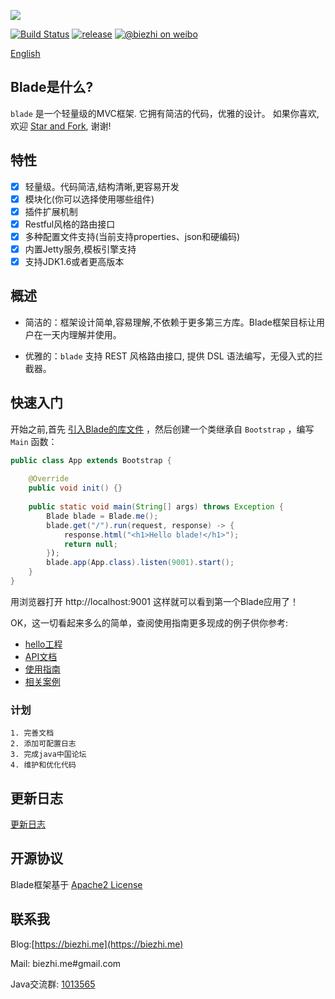 
[![](https://i.imgur.com/8I289mA.png)](http://bladejava.com)

[![Build Status](https://api.travis-ci.org/biezhi/blade.svg?branch=master)](https://travis-ci.org/biezhi/blade)
[![release](https://img.shields.io/maven-central/v/com.bladejava/blade-core.svg)](http://search.maven.org/#search%7Cga%7C1%7Cg%3A%22com.bladejava%22)
[![@biezhi on weibo](https://img.shields.io/badge/weibo-%40biezhi-red.svg)](http://weibo.com/u/5238733773)

[English](https://github.com/biezhi/blade/blob/master/README.md)

## Blade是什么?
`blade` 是一个轻量级的MVC框架. 它拥有简洁的代码，优雅的设计。
如果你喜欢,欢迎 [Star and Fork](https://github.com/biezhi/blade), 谢谢!

## 特性
* [x] 轻量级。代码简洁,结构清晰,更容易开发
* [x] 模块化(你可以选择使用哪些组件)
* [x] 插件扩展机制
* [x] Restful风格的路由接口
* [x] 多种配置文件支持(当前支持properties、json和硬编码)
* [x] 内置Jetty服务,模板引擎支持
* [x] 支持JDK1.6或者更高版本

## 概述

* 简洁的：框架设计简单,容易理解,不依赖于更多第三方库。Blade框架目标让用户在一天内理解并使用。

* 优雅的：`blade` 支持 REST 风格路由接口, 提供 DSL 语法编写，无侵入式的拦截器。

## 快速入门
开始之前,首先 [引入Blade的库文件](http://bladejava.com) ，然后创建一个类继承自 `Bootstrap` ，编写 `Main` 函数：
```java
public class App extends Bootstrap {
	
	@Override
	public void init() {}
	
	public static void main(String[] args) throws Exception {
		Blade blade = Blade.me();
		blade.get("/").run(request, response) -> {
			response.html("<h1>Hello blade!</h1>");
			return null;
		});
		blade.app(App.class).listen(9001).start();
	}
}
```
用浏览器打开 http://localhost:9001 这样就可以看到第一个Blade应用了！

OK，这一切看起来多么的简单，查阅使用指南更多现成的例子供你参考:

+ [hello工程](https://github.com/bladejava/hello)
+ [API文档](http://bladejava.com/apidocs/)
+ [使用指南](https://github.com/biezhi/blade/wiki)
+ [相关案例](https://github.com/bladejava)

### 计划

	1. 完善文档
	2. 添加可配置日志
	3. 完成java中国论坛
	4. 维护和优化代码

## 更新日志

[更新日志](https://github.com/biezhi/blade/blob/master/UPDATE_LOG.md)

## 开源协议

Blade框架基于 [Apache2 License](http://www.apache.org/licenses/LICENSE-2.0.html)

## 联系我

Blog:[https://biezhi.me](https://biezhi.me)

Mail: biezhi.me#gmail.com

Java交流群: [1013565](http://shang.qq.com/wpa/qunwpa?idkey=932642920a5c0ef5f1ae902723c4f168c58ea63f3cef1139e30d68145d3b5b2f)
